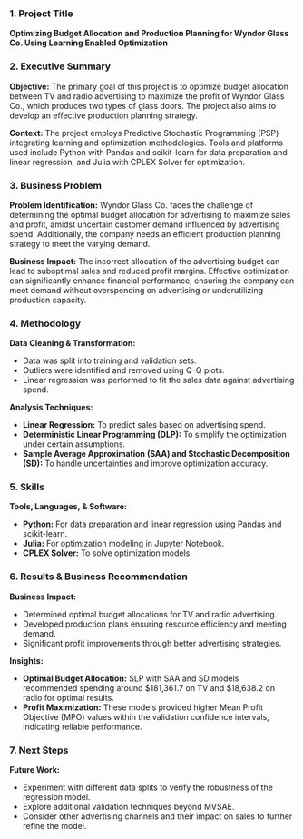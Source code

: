 ### 1. Project Title
**Optimizing Budget Allocation and Production Planning for Wyndor Glass Co. Using Learning Enabled Optimization**

### 2. Executive Summary
**Objective:** The primary goal of this project is to optimize budget allocation between TV and radio advertising to maximize the profit of Wyndor Glass Co., which produces two types of glass doors. The project also aims to develop an effective production planning strategy.

**Context:** The project employs Predictive Stochastic Programming (PSP) integrating learning and optimization methodologies. Tools and platforms used include Python with Pandas and scikit-learn for data preparation and linear regression, and Julia with CPLEX Solver for optimization.

### 3. Business Problem

**Problem Identification:** Wyndor Glass Co. faces the challenge of determining the optimal budget allocation for advertising to maximize sales and profit, amidst uncertain customer demand influenced by advertising spend. Additionally, the company needs an efficient production planning strategy to meet the varying demand.

**Business Impact:** The incorrect allocation of the advertising budget can lead to suboptimal sales and reduced profit margins. Effective optimization can significantly enhance financial performance, ensuring the company can meet demand without overspending on advertising or underutilizing production capacity.

### 4. Methodology

**Data Cleaning & Transformation:** 
- Data was split into training and validation sets.
- Outliers were identified and removed using Q-Q plots.
- Linear regression was performed to fit the sales data against advertising spend.

**Analysis Techniques:**
- **Linear Regression:** To predict sales based on advertising spend.
- **Deterministic Linear Programming (DLP):** To simplify the optimization under certain assumptions.
- **Sample Average Approximation (SAA) and Stochastic Decomposition (SD):** To handle uncertainties and improve optimization accuracy.

### 5. Skills

**Tools, Languages, & Software:**
- **Python:** For data preparation and linear regression using Pandas and scikit-learn.
- **Julia:** For optimization modeling in Jupyter Notebook.
- **CPLEX Solver:** To solve optimization models.

### 6. Results & Business Recommendation

**Business Impact:** 
- Determined optimal budget allocations for TV and radio advertising.
- Developed production plans ensuring resource efficiency and meeting demand.
- Significant profit improvements through better advertising strategies.

**Insights:**
- **Optimal Budget Allocation:** SLP with SAA and SD models recommended spending around $181,361.7 on TV and $18,638.2 on radio for optimal results.
- **Profit Maximization:** These models provided higher Mean Profit Objective (MPO) values within the validation confidence intervals, indicating reliable performance.

### 7. Next Steps

**Future Work:**
- Experiment with different data splits to verify the robustness of the regression model.
- Explore additional validation techniques beyond MVSAE.
- Consider other advertising channels and their impact on sales to further refine the model.
